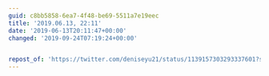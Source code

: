 ```yaml
---
guid: c8bb5858-6ea7-4f48-be69-5511a7e19eec
title: '2019.06.13, 22:11'
date: '2019-06-13T20:11:47+00:00'
changed: '2019-09-24T07:19:24+00:00'


repost_of: 'https://twitter.com/deniseyu21/status/1139157303293337601?s=19'
---
```


